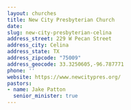 ```yaml
---
layout: churches
title: New City Presbyterian Church
date: 
slug: new-city-presbyterian-celina
address_street: 229 W Pecan Street
address_city: Celina
address_state: TX
address_zipcode: "75009"
address_geocode: 33.3250605,-96.787771
phone: ''
website: https://www.newcitypres.org/
pastors:
- name: Jake Patton
  senior_minister: true
---
```

